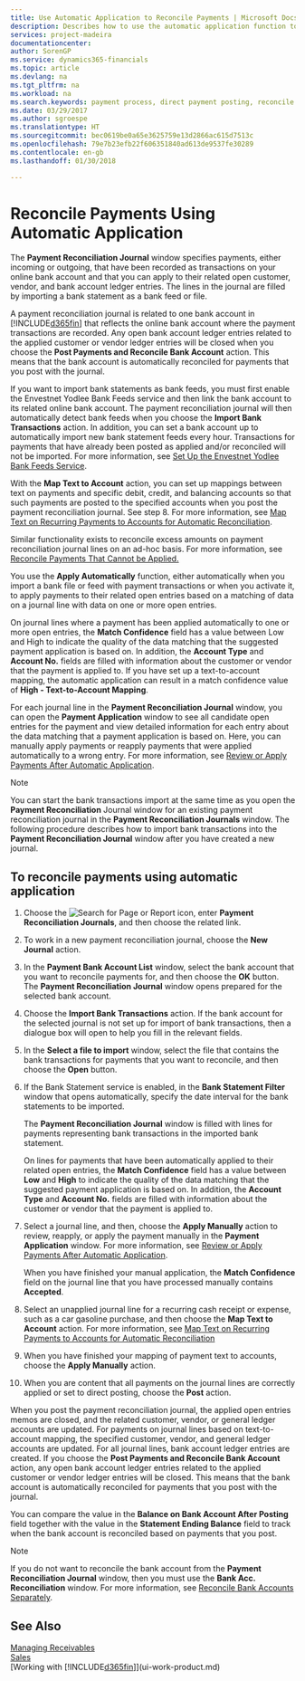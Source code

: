 ```yaml
---
title: Use Automatic Application to Reconcile Payments | Microsoft Docs
description: Describes how to use the automatic application function to apply payments or cash receipts to their related open entries, and reconcile payments.
services: project-madeira
documentationcenter: 
author: SorenGP
ms.service: dynamics365-financials
ms.topic: article
ms.devlang: na
ms.tgt_pltfrm: na
ms.workload: na
ms.search.keywords: payment process, direct payment posting, reconcile payment, expenses, cash receipts
ms.date: 03/29/2017
ms.author: sgroespe
ms.translationtype: HT
ms.sourcegitcommit: bec0619be0a65e3625759e13d2866ac615d7513c
ms.openlocfilehash: 79e7b23efb22f606351840ad613de9537fe30289
ms.contentlocale: en-gb
ms.lasthandoff: 01/30/2018

---
```

# <a name="reconcile-payments-using-automatic-application"></a>Reconcile Payments Using Automatic Application
The **Payment Reconciliation Journal** window specifies payments, either incoming or outgoing, that have been recorded as transactions on your online bank account and that you can apply to their related open customer, vendor, and bank account ledger entries. The lines in the journal are filled by importing a bank statement as a bank feed or file.

A payment reconciliation journal is related to one bank account in [!INCLUDE[d365fin](includes/d365fin_md.md)] that reflects the online bank account where the payment transactions are recorded. Any open bank account ledger entries related to the applied customer or vendor ledger entries will be closed when you choose the **Post Payments and Reconcile Bank Account** action. This means that the bank account is automatically reconciled for payments that you post with the journal.

If you want to import bank statements as bank feeds, you must first enable the Envestnet Yodlee Bank Feeds service and then link the bank account to its related online bank account. The payment reconciliation journal will then automatically detect bank feeds when you choose the **Import Bank Transactions** action. In addition, you can set a bank account up to automatically import new bank statement feeds every hour. Transactions for payments that have already been posted as applied and/or reconciled will not be imported. For more information, see [Set Up the Envestnet Yodlee Bank Feeds Service](bank-how-setup-bank-statement-service.md).

With the **Map Text to Account** action, you can set up mappings between text on payments and specific debit, credit, and balancing accounts so that such payments are posted to the specified accounts when you post the payment reconciliation journal. See step 8. For more information, see [Map Text on Recurring Payments to Accounts for Automatic Reconciliation](receivables-how-map-text-recurring-payments-accounts-auto-reconcilliation.md).

Similar functionality exists to reconcile excess amounts on payment reconciliation journal lines on an ad-hoc basis. For more information, see [Reconcile Payments That Cannot be Applied.](receivables-how-reconcile-payments-cannot-apply-auto.md)

You use the **Apply Automatically** function, either automatically when you import a bank file or feed with payment transactions or when you activate it, to apply payments to their related open entries based on a matching of data on a journal line with data on one or more open entries.

On journal lines where a payment has been applied automatically to one or more open entries, the **Match Confidence** field has a value between Low and High to indicate the quality of the data matching that the suggested payment application is based on. In addition, the **Account Type** and **Account No.** fields are filled with information about the customer or vendor that the payment is applied to. If you have set up a text-to-account mapping, the automatic application can result in a match confidence value of **High - Text-to-Account Mapping**.

For each journal line in the **Payment Reconciliation Journal** window, you can open the **Payment Application** window to see all candidate open entries for the payment and view detailed information for each entry about the data matching that a payment application is based on. Here, you can manually apply payments or reapply payments that were applied automatically to a wrong entry. For more information, see [Review or Apply Payments After Automatic Application](receivables-how-review-apply-payments-auto-application.md).

> [!NOTE]  
>   You can start the bank transactions import at the same time as you open the **Payment Reconciliation** Journal window for an existing payment reconciliation journal in the **Payment Reconciliation Journals** window. The following procedure describes how to import bank transactions into the **Payment Reconciliation Journal** window after you have created a new journal.

## <a name="to-reconcile-payments-using-automatic-application"></a>To reconcile payments using automatic application
1. Choose the ![Search for Page or Report](media/ui-search/search_small.png "Search for Page or Report icon") icon, enter **Payment Reconciliation Journals**, and then choose the related link.
2. To work in a new payment reconciliation journal, choose the **New Journal** action.
3. In the **Payment Bank Account List** window, select the bank account that you want to reconcile payments for, and then choose the **OK** button.
   The **Payment Reconciliation Journal** window opens prepared for the selected bank account.
4. Choose the **Import Bank Transactions** action.
   If the bank account for the selected journal is not set up for import of bank transactions, then a dialogue box will open to help you fill in the relevant fields.
5. In the **Select a file to import** window, select the file that contains the bank transactions for payments that you want to reconcile, and then choose the **Open** button.  
6. If the Bank Statement service is enabled, in the **Bank Statement Filter** window that opens automatically, specify the date interval for the bank statements to be imported.

    The **Payment Reconciliation Journal** window is filled with lines for payments representing bank transactions in the imported bank statement.

    On lines for payments that have been automatically applied to their related open entries, the **Match Confidence** field has a value between **Low** and **High** to indicate the quality of the data matching that the suggested payment application is based on. In addition, the **Account Type** and **Account No.** fields are filled with information about the customer or vendor that the payment is applied to.
7. Select a journal line, and then, choose the **Apply Manually** action to review, reapply, or apply the payment manually in the **Payment Application** window. For more information, see [Review or Apply Payments After Automatic Application](receivables-how-review-apply-payments-auto-application.md).

    When you have finished your manual application, the **Match Confidence** field on the journal line that you have processed manually contains **Accepted**.
8. Select an unapplied journal line for a recurring cash receipt or expense, such as a car gasoline purchase, and then choose the **Map Text to Account** action. For more information, see [Map Text on Recurring Payments to Accounts for Automatic Reconciliation](receivables-how-map-text-recurring-payments-accounts-auto-reconcilliation.md)
9. When you have finished your mapping of payment text to accounts, choose the **Apply Manually** action.
10. When you are content that all payments on the journal lines are correctly applied or set to direct posting, choose the **Post** action.

When you post the payment reconciliation journal, the applied open entries memos are closed, and the related customer, vendor, or general ledger accounts are updated. For payments on journal lines based on text-to-account mapping, the specified customer, vendor, and general ledger accounts are updated. For all journal lines, bank account ledger entries are created. If you choose the **Post Payments and Reconcile Bank Account** action, any open bank account ledger entries related to the applied customer or vendor ledger entries will be closed. This means that the bank account is automatically reconciled for payments that you post with the journal.

You can compare the value in the **Balance on Bank Account After Posting** field together with the value in the **Statement Ending Balance** field to track when the bank account is reconciled based on payments that you post.

> [!NOTE]  
>   If you do not want to reconcile the bank account from the **Payment Reconciliation Journal** window, then you must use the **Bank Acc. Reconciliation** window. For more information, see [Reconcile Bank Accounts Separately](bank-how-reconcile-bank-accounts-separately.md).

## <a name="see-also"></a>See Also
[Managing Receivables](receivables-manage-receivables.md)  
[Sales](sales-manage-sales.md)  
[Working with [!INCLUDE[d365fin](includes/d365fin_md.md)]](ui-work-product.md)

